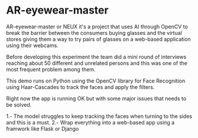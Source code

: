 # AR-eyewear-master

AR-eyewear-master or NEUX it's a project that uses AI through OpenCV to break the barrier between the consumers buying glasses and the virtual stores giving them a way to try pairs of glasses on a web-based application using their webcams. 

Before developing this experiment the team did a mini round of interviews reaching about 50 different and unrelated persons and this was one of the most frequent problem among them.

This demo runs on Python using the OpenCV library for Face Recognition using Haar-Cascades to track the faces and apply the filters.

Right now the app is running OK but with some major issues that needs to be solved.

1.- The model struggles to keep tracking the faces when turning to the sides and this is a must.
2.- Wrap everything into a web-based app using a framwork like Flask or Django
